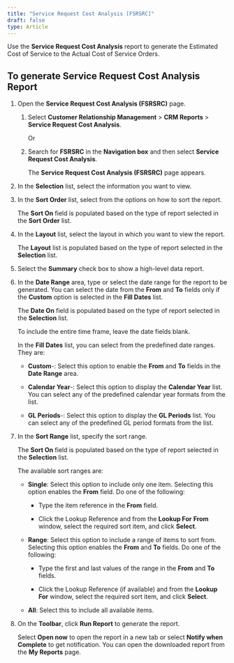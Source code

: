 ```yaml
---
title: "Service Request Cost Analysis [FSRSRC]"
draft: false
type: Article
---
```


Use the **Service Request Cost Analysis** report to generate the Estimated Cost of Service to the Actual Cost of Service Orders.

## To generate Service Request Cost Analysis Report

1. Open the **Service Request Cost Analysis (FSRSRC)** page.

   1. Select **Customer Relationship Management** > **CRM Reports** > **Service Request Cost Analysis**.

        Or

   2. Search for **FSRSRC** in the **Navigation box** and then select **Service Request Cost Analysis**.

       The **Service Request Cost Analysis (FSRSRC)** page appears.

2. In the **Selection** list, select the information you want to view.

3. In the **Sort Order** list, select from the options on how to sort the report.

    The **Sort On** field is populated based on the type of report selected in the **Sort Order** list.

4. In the **Layout** list, select the layout in which you want to view the report.

    The **Layout** list is populated based on the type of report selected in the **Selection** list.

5. Select the **Summary** check box to show a high-level data report.

6. In the **Date Range** area, type or select the date range for the report to be generated. You can select the date from the **From** and **To** fields only if the **Custom** option is selected in the **Fill Dates** list.

    The **Date On** field is populated based on the type of report selected in the **Selection** list.

    To include the entire time frame, leave the date fields blank.

    In the **Fill Dates** list, you can select from the predefined date ranges. They are:

    - **Custom**-: Select this option to enable the **From** and **To** fields in the **Date Range** area.

    - **Calendar Year**-: Select this option to display the **Calendar Year** list. You can select any of the predefined calendar year formats from the list.

    - **GL Periods**-: Select this option to display the **GL Periods** list. You can select any of the predefined GL period formats from the list.

7. In the **Sort Range** list, specify the sort range.

    The **Sort On** field is populated based on the type of report selected in the **Selection** list.

    The available sort ranges are:

   - **Single**: Select this option to include only one item. Selecting this option enables the **From** field. Do one of the following:

     - Type the item reference in the **From** field.

     - Click the Lookup Reference and from the **Lookup For** **From** window, select the required sort item, and click **Select**.

   - **Range**: Select this option to include a range of items to sort from. Selecting this option enables the **From** and **To** fields. Do one of the following:

     - Type the first and last values of the range in the **From** and **To** fields.

     - Click the Lookup Reference (if available) and from the **Lookup For** window, select the required sort item, and click **Select**.

   - **All**: Select this to include all available items.

8. On the **Toolbar**, click **Run Report** to generate the report.

    Select **Open now** to open the report in a new tab or select **Notify when Complete** to get notification. You can open the downloaded report from the **My Reports** page.

​